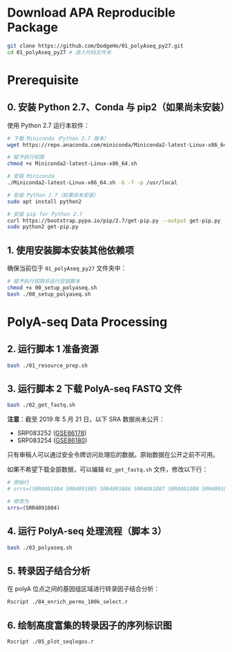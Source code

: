 # Download APA Reproducible Package

```bash
git clone https://github.com/DodgeHo/01_polyAseq_py27.git
cd 01_polyAseq_py27 # 进入代码文件夹
```

# Prerequisite

## 0. 安装 Python 2.7、Conda 与 pip2（如果尚未安装）

使用 Python 2.7 运行本软件：

```bash
# 下载 Miniconda（Python 2.7 版本）
wget https://repo.anaconda.com/miniconda/Miniconda2-latest-Linux-x86_64.sh

# 赋予执行权限
chmod +x Miniconda2-latest-Linux-x86_64.sh

# 安装 Miniconda
./Miniconda2-latest-Linux-x86_64.sh -b -f -p /usr/local

# 安装 Python 2.7（如果尚未安装）
sudo apt install python2

# 安装 pip for Python 2.7
curl https://bootstrap.pypa.io/pip/2.7/get-pip.py --output get-pip.py
sudo python2 get-pip.py
```

## 1. 使用安装脚本安装其他依赖项

确保当前位于 `01_polyAseq_py27` 文件夹中：

```bash
# 赋予执行权限并运行安装脚本
chmod +x 00_setup_polyaseq.sh
bash ./00_setup_polyaseq.sh
```

# PolyA-seq Data Processing

## 2. 运行脚本 1 准备资源

```bash
bash ./01_resource_prep.sh
```

## 3. 运行脚本 2 下载 PolyA-seq FASTQ 文件

```bash
bash ./02_get_fastq.sh
```

**注意**：截至 2019 年 5 月 21 日，以下 SRA 数据尚未公开：
- SRP083252 ([GSE86178](https://www.ncbi.nlm.nih.gov/geo/query/acc.cgi?acc=GSE86178))
- SRP083254 ([GSE86180](https://www.ncbi.nlm.nih.gov/geo/query/acc.cgi?acc=GSE86180))

只有审稿人可以通过安全令牌访问处理后的数据。原始数据在公开之前不可用。

如果不希望下载全部数据，可以编辑 `02_get_fastq.sh` 文件，修改以下行：

```bash
# 原始行
# srrs=(SRR4091084 SRR4091085 SRR4091086 SRR4091087 SRR4091088 SRR4091089 SRR4091090 SRR4091091 SRR4091104 SRR4091105 SRR4091106 SRR4091107 SRR4091108 SRR4091109 SRR4091110 SRR4091111 SRR4091113 SRR4091115 SRR4091117 SRR4091119)

# 修改为
srrs=(SRR4091084)
```

## 4. 运行 PolyA-seq 处理流程（脚本 3）

```bash
bash ./03_polyaseq.sh
```

## 5. 转录因子结合分析

在 polyA 位点之间的基因组区域进行转录因子结合分析：

```bash
Rscript ./04_enrich_perms_100k_select.r
```

## 6. 绘制高度富集的转录因子的序列标识图

```bash
Rscript ./05_plot_seqlogos.r
```

